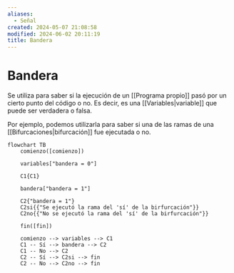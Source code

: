 ```yaml
---
aliases:
  - Señal
created: 2024-05-07 21:08:58
modified: 2024-06-02 20:11:19
title: Bandera
---
```


# Bandera

Se utiliza para saber si la ejecución de un [[Programa propio]] pasó por un cierto punto del código o no. Es decir, es una [[Variables|variable]] que puede ser verdadera o falsa.

Por ejemplo, podemos utilizarla para saber si una de las ramas de una [[Bifurcaciones|bifurcación]] fue ejecutada o no.

```mermaid
flowchart TB
	comienzo([comienzo])
    
	variables["bandera = 0"]
    
    C1{C1}
    
	bandera["bandera = 1"]

    C2{"bandera = 1"}
    C2si{{"Se ejecutó la rama del 'sí' de la birfurcación"}}
    C2no{{"No se ejecutó la rama del 'sí' de la birfurcación"}}

	fin([fin])
    
	comienzo --> variables --> C1
	C1 -- Sí --> bandera --> C2
	C1 -- No --> C2
	C2 -- Sí --> C2si --> fin
	C2 -- No --> C2no --> fin
```

